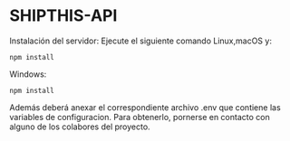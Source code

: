 # SHIPTHIS-API

Instalación del servidor: Ejecute el siguiente comando
Linux,macOS y:

    npm install
Windows:

    npm install
    
Además deberá anexar el correspondiente archivo .env que contiene las variables de configuracion. Para obtenerlo, pornerse en contacto con alguno de los colabores del proyecto.


